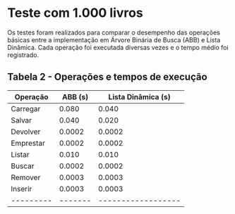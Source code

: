 # Teste com 1.000 livros

Os testes foram realizados para comparar o desempenho das operações básicas entre a implementação em Árvore Binária de Busca (ABB) e Lista Dinâmica. Cada operação foi executada diversas vezes e o tempo médio foi registrado.

## Tabela 2 - Operações e tempos de execução

| Operação  | ABB (s) | Lista Dinâmica (s) |
| --------- | ------- | ------------------ |
| Carregar  | 0.080   | 0.040              |
| Salvar    | 0.040   | 0.020              |
| Devolver  | 0.0002  | 0.0002             |
| Emprestar | 0.0002  | 0.0002             |
| Listar    | 0.010   | 0.010              |
| Buscar    | 0.0002  | 0.0002             |
| Remover   | 0.0003  | 0.0003             |
| Inserir   | 0.0003  | 0.0003             |
| --------- | ------- | ------------------ |
